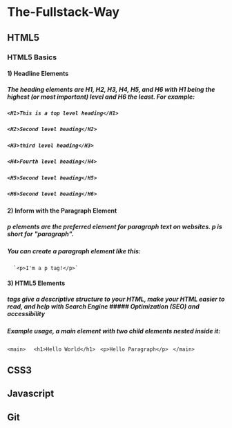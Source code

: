 # The-Fullstack-Way

## HTML5

### HTML5 Basics 

#### 1) Headline  Elements 
#####  The heading elements are H1, H2, H3, H4, H5, and H6 with H1 being the highest (or most important) level and H6 the least. For example:

##### `<H1>This is a top level heading</H1> `
##### `<H2>Second level heading</H2> `
##### `<H3>third level heading</H3> `
##### `<H4>Fourth level heading</H4> `
##### `<H5>Second level heading</H5> `
##### `<H6>Second level heading</H6> `

#### 2) Inform with the Paragraph Element
##### p elements are the preferred element for paragraph text on websites. p is short for "paragraph".
##### You can create a paragraph element like this:
      `<p>I'm a p tag!</p>`

#### 3) HTML5 Elements
##### tags give a descriptive structure to your HTML, make your HTML easier to read, and help with Search Engine ##### Optimization (SEO) and accessibility

##### Example usage, a main element with two child elements nested inside it:

 `<main>  `
  `<h1>Hello World</h1> `
  `<p>Hello Paragraph</p> `
`</main> `





## CSS3

## Javascript

## Git

